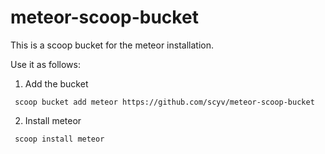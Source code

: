 # meteor-scoop-bucket

This is a scoop bucket for the meteor installation.

Use it as follows:

1. Add the bucket
```
 scoop bucket add meteor https://github.com/scyv/meteor-scoop-bucket
```

2. Install meteor
```
 scoop install meteor
```

